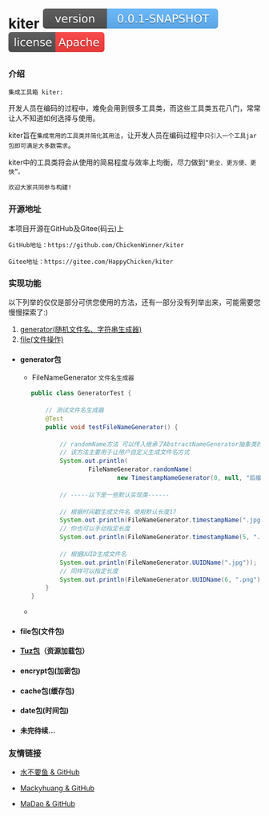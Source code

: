 # kiter  [![Version](./maven_central.svg)](https://github.com/ChickenWinner/kiter) [![License](./license.svg)](https://www.apache.org/licenses/LICENSE-2.0.html) 

### 介绍
`集成工具箱 kiter:`

开发人员在编码的过程中，难免会用到很多工具类，而这些工具类五花八门，常常让人不知道如何选择与使用。

kiter旨在`集成常用的工具类并简化其用法`，让开发人员在编码过程中`只引入一个工具jar包即可满足大多数需求`。

kiter中的工具类将会从使用的简易程度与效率上均衡，尽力做到`“更全、更方便、更快”。`

`欢迎大家共同参与构建!`

### 开源地址
本项目开源在GitHub及Gitee(码云)上   

    GitHub地址：https://github.com/ChickenWinner/kiter
    
    Gitee地址：https://gitee.com/HappyChicken/kiter

### 实现功能
以下列举的仅仅是部分可供您使用的方法，还有一部分没有列举出来，可能需要您慢慢探索了:)

 1. [generator(随机文件名、字符串生成器)](#generator)
 2. [file(文件操作)](#file)
    
 + #### <span id="generator">generator包</span>
    + FileNameGenerator `文件名生成器`
    ```java
       public class GeneratorTest {
           
           // 测试文件名生成器
           @Test
           public void testFileNameGenerator() {
       
               // randomName方法 可以传入继承了AbstractNameGenerator抽象类的具体实现类
               // 该方法主要用于让用户自定义生成文件名方式
               System.out.println(
                       FileNameGenerator.randomName(
                               new TimestampNameGenerator(0, null, "后缀")));// 输出：20190420112021724后缀
       
               // -----以下是一些默认实现类------
       
               // 根据时间戳生成文件名 使用默认长度17
               System.out.println(FileNameGenerator.timestampName(".jpg"));// 输出：20190420112639909.jpg
               // 你也可以手动指定长度
               System.out.println(FileNameGenerator.timestampName(5, ".png"));// 输出：39909.png
       
               // 根据UUID生成文件名
               System.out.println(FileNameGenerator.UUIDName(".jpg")); // 输出：867fa14ed75a4d729.jpg
               // 同样可以指定长度
               System.out.println(FileNameGenerator.UUIDName(6, ".png")); // 输出：4b370c.png
           }
       }
    ```
    +
        
 + #### <span id="file">file包(文件包)</span>
    
        
 + #### [Tuz包](https://github.com/FishGoddess/Tuz)（资源加载包）
    
     
 + #### encrypt包(加密包)
  
        
 + #### cache包(缓存包)
  
            
 + #### date包(时间包)
    
        
 + #### 未完待续...
        
### 友情链接
 + [水不要鱼 & GitHub](https://github.com/FishGoddess)
 
 + [Mackyhuang & GitHub](https://github.com/Mackyhuang)
 
 + [MaDao & GitHub](https://github.com/Madaovo)